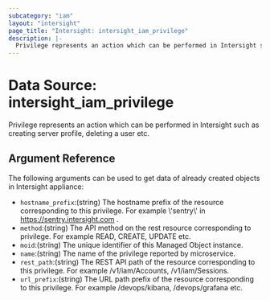 ```yaml
---
subcategory: "iam"
layout: "intersight"
page_title: "Intersight: intersight_iam_privilege"
description: |-
  Privilege represents an action which can be performed in Intersight such as creating server profile, deleting a user etc.
---
```


# Data Source: intersight_iam_privilege
Privilege represents an action which can be performed in Intersight such as creating server profile, deleting a user etc.
## Argument Reference
The following arguments can be used to get data of already created objects in Intersight appliance:
* `hostname_prefix`:(string) The hostname prefix of the resource corresponding to this privilege. For example \\'sentry\\' in https://sentry.intersight.com . 
* `method`:(string) The API method on the rest resource corresponding to privilege. For example READ, CREATE, UPDATE etc. 
* `moid`:(string) The unique identifier of this Managed Object instance. 
* `name`:(string) The name of the privilege reported by microservice. 
* `rest_path`:(string) The REST API path of the resource corresponding to this privilege. For example /v1/iam/Accounts, /v1/iam/Sessions. 
* `url_prefix`:(string) The URL path prefix of the resource corresponding to this privilege. For example /devops/kibana, /devops/grafana etc. 
